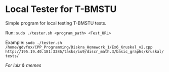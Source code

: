 Local Tester for T-BMSTU
========================
Simple program for local testing T-BMSTU tests.

Run: `sudo ./tester.sh <program_path> <Test_URL>`

Example: `sudo ./tester.sh /home/gdvfox/CPP_Programming/Diskra_Homework_1/Ex6_Kruskal_v2.cpp http://195.19.40.181:3386/tasks/iu9/discr_math.3/basic_graphs/kruskal/tests/`

*For lulz & memes*
